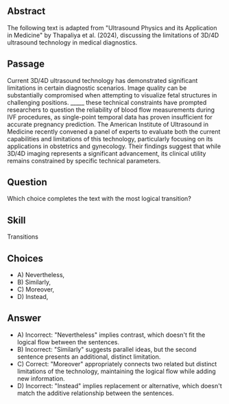 ## Abstract
The following text is adapted from "Ultrasound Physics and its Application in Medicine" by Thapaliya et al. (2024), discussing the limitations of 3D/4D ultrasound technology in medical diagnostics.

## Passage
Current 3D/4D ultrasound technology has demonstrated significant limitations in certain diagnostic scenarios. Image quality can be substantially compromised when attempting to visualize fetal structures in challenging positions. _____ these technical constraints have prompted researchers to question the reliability of blood flow measurements during IVF procedures, as single-point temporal data has proven insufficient for accurate pregnancy prediction. The American Institute of Ultrasound in Medicine recently convened a panel of experts to evaluate both the current capabilities and limitations of this technology, particularly focusing on its applications in obstetrics and gynecology. Their findings suggest that while 3D/4D imaging represents a significant advancement, its clinical utility remains constrained by specific technical parameters.

## Question
Which choice completes the text with the most logical transition?

## Skill
Transitions

## Choices
- A) Nevertheless,
- B) Similarly,
- C) Moreover,
- D) Instead,

## Answer
- A) Incorrect: "Nevertheless" implies contrast, which doesn't fit the logical flow between the sentences.
- B) Incorrect: "Similarly" suggests parallel ideas, but the second sentence presents an additional, distinct limitation.
- C) Correct: "Moreover" appropriately connects two related but distinct limitations of the technology, maintaining the logical flow while adding new information.
- D) Incorrect: "Instead" implies replacement or alternative, which doesn't match the additive relationship between the sentences.